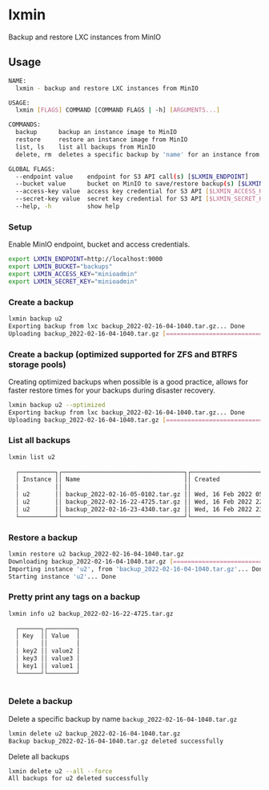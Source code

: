# lxmin

Backup and restore LXC instances from MinIO

## Usage

```sh
NAME:
  lxmin - backup and restore LXC instances from MinIO

USAGE:
  lxmin [FLAGS] COMMAND [COMMAND FLAGS | -h] [ARGUMENTS...]

COMMANDS:
  backup      backup an instance image to MinIO
  restore     restore an instance image from MinIO
  list, ls    list all backups from MinIO
  delete, rm  deletes a specific backup by 'name' for an instance from MinIO

GLOBAL FLAGS:
  --endpoint value    endpoint for S3 API call(s) [$LXMIN_ENDPOINT]
  --bucket value      bucket on MinIO to save/restore backup(s) [$LXMIN_BUCKET]
  --access-key value  access key credential for S3 API [$LXMIN_ACCESS_KEY]
  --secret-key value  secret key credential for S3 API [$LXMIN_SECRET_KEY]
  --help, -h          show help
```

### Setup

Enable MinIO endpoint, bucket and access credentials.

```sh
export LXMIN_ENDPOINT=http://localhost:9000
export LXMIN_BUCKET="backups"
export LXMIN_ACCESS_KEY="minioadmin"
export LXMIN_SECRET_KEY="minioadmin"
```

### Create a backup

```sh
lxmin backup u2
Exporting backup from lxc backup_2022-02-16-04-1040.tar.gz... Done
Uploading backup_2022-02-16-04-1040.tar.gz [==========================================================================================================================] 101.25 MiB/s
```

### Create a backup (optimized supported for ZFS and BTRFS storage pools)

Creating optimized backups when possible is a good practice, allows for faster restore times for your backups during disaster recovery.

```sh
lxmin backup u2 --optimized
Exporting backup from lxc backup_2022-02-16-04-1040.tar.gz... Done
Uploading backup_2022-02-16-04-1040.tar.gz [==========================================================================================================================] 101.25 MiB/s
```

### List all backups

```sh
lxmin list u2
                                                                                                             
  ┌──────────┐┌──────────────────────────────────┐┌───────────────────────────────┐┌─────────┐┌───────────┐ 
  │ Instance ││ Name                             ││ Created                       ││ Size    ││ Optimized │ 
  │          ││                                  ││                               ││         ││           │ 
  │ u2       ││ backup_2022-02-16-05-0102.tar.gz ││ Wed, 16 Feb 2022 05:01:56 GMT ││ 666 MiB ││ ✗         │ 
  │ u2       ││ backup_2022-02-16-22-4725.tar.gz ││ Wed, 16 Feb 2022 22:49:07 GMT ││ 871 MiB ││ ✗         │ 
  │ u2       ││ backup_2022-02-16-23-4340.tar.gz ││ Wed, 16 Feb 2022 23:44:55 GMT ││ 890 MiB ││ ✔         │ 
  └──────────┘└──────────────────────────────────┘└───────────────────────────────┘└─────────┘└───────────┘ 

```

### Restore a backup

```sh
lxmin restore u2 backup_2022-02-16-04-1040.tar.gz
Downloading backup_2022-02-16-04-1040.tar.gz [========================================================================================================================] 212.41 MiB/s
Importing instance 'u2', from 'backup_2022-02-16-04-1040.tar.gz'... Done
Starting instance 'u2'... Done
```

### Pretty print any tags on a backup

```sh
lxmin info u2 backup_2022-02-16-22-4725.tar.gz
                      
  ┌──────┐┌────────┐ 
  │ Key  ││ Value  │ 
  │      ││        │ 
  │ key2 ││ value2 │ 
  │ key3 ││ value3 │ 
  │ key1 ││ value1 │ 
  └──────┘└────────┘ 
                      
```

### Delete a backup

Delete a specific backup by name `backup_2022-02-16-04-1040.tar.gz`

```sh
lxmin delete u2 backup_2022-02-16-04-1040.tar.gz
Backup backup_2022-02-16-04-1040.tar.gz deleted successfully
```

Delete all backups

```sh
lxmin delete u2 --all --force
All backups for u2 deleted successfully
```
